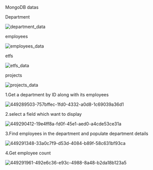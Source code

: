 MongoDB datas

Department

![department_data](https://github.com/user-attachments/assets/5a75b734-7d18-4611-b7ad-f7c4e6b4a2f0)

employees

![employees_data](https://github.com/user-attachments/assets/7e92a43e-eb4d-4386-8bb6-5482f24bfc8a)

etfs

![etfs_data](https://github.com/user-attachments/assets/0462e131-701d-47a9-9f56-a7e171c551eb)

projects

![projects_data](https://github.com/user-attachments/assets/852e98aa-58f4-49b0-947a-836b6572e25e)

1.Get a department by ID along with its employees

![449289503-757bffec-1fd0-4332-a0d8-1c69039a36d1](https://github.com/user-attachments/assets/ffc281a3-3733-4f6e-be65-4d32f729a38d)

2.select a field which want to display

![449290412-19e4ff8a-fd0f-45e1-aed0-a4cde53ce31a](https://github.com/user-attachments/assets/0ed91bd2-2d8a-4663-b6c3-dcd4ad1fbb5a)

3.Find employees in the department and populate department details

![449291348-33a0c7f9-d53d-4084-b89f-58c631bf93ca](https://github.com/user-attachments/assets/231b0f6c-1804-4dff-94f0-e9aaf44a505f)

4.Get employee count

![449291961-492e6c36-e93c-4988-8a48-b2da18b123a5](https://github.com/user-attachments/assets/3a8ce523-b4ef-49f9-89ad-9c3a3ed31edb)
















































































